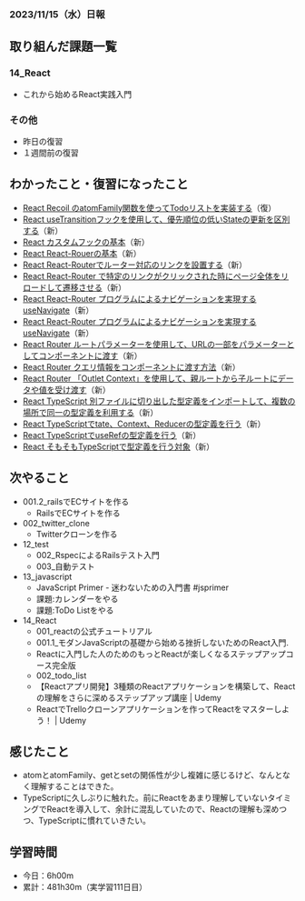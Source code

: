 ### 2023/11/15（水）日報
## 取り組んだ課題一覧

<!-- ### 11_Ruby_on_Rails
  - 001.2_railsでECサイトを作る
    - RailsでECサイトを作る 
      - プロモーションコード機能　確認待ち -> LGTM! -->
<!-- ### 13_Javascript
  - JavaScript Primer - 迷わないための入門書 #jsprimer
    - 第27章 ~ 第32章　完了 -->
### 14_React
  - これから始めるReact実践入門

### その他
<!-- - ブログ執筆
  - [Rails 「Action Mailer × Gmail × Heroku」でメール送信機能を実装する](https://tatsuki-ju.hatenablog.com/entry/2023/11/06/122248) -->
<!-- - 模写コーディング
  - [作って学ぶコーディング学習サイト](https://code-step.com/)
    - [【入門編】recipemenu](https://github.com/imahoritatsuki/copyingCoding/tree/main/introductory-recipemenu/output) -->
<!-- - 関連書籍
  - [Good Code, Bad Code ～持続可能な開発のためのソフトウェアエンジニア的思考](https://amzn.asia/d/7NzMcZp) -->
<!-- - 関連記事・動画
  - [初心者プログラマが犯しがちな過ち25選](https://qiita.com/rana_kualu/items/379eefb3a40c6b44cb92) -->
- 昨日の復習
- １週間前の復習

## わかったこと・復習になったこと
  - [React Recoil のatomFamily関数を使ってTodoリストを実装する](https://www.notion.so/React-Recoil-atomFamily-Todo-6c8b8494668841a88886eff7b1c969c4?pvs=4)（復）
  - [React useTransitionフックを使用して、優先順位の低いStateの更新を区別する](https://www.notion.so/React-useTransition-State-a67336eef74249e4af8493d3f29a3fa3?pvs=4)（新）
  - [React カスタムフックの基本](https://www.notion.so/React-6c02ed9a51fe483992f6f0fea079e57d?pvs=4)（新）
  - [React React-Rouerの基本](https://www.notion.so/React-React-Rouer-62d440f1ee2c4863ac5c0e92b2fe3047?pvs=4)（新）
  - [React React-Routerでルーター対応のリンクを設置する](https://www.notion.so/React-React-Router-e6ec02243b0347de867319be1e72879c?pvs=4)（新）
  - [React React-Router で特定のリンクがクリックされた時にページ全体をリロードして遷移させる](https://www.notion.so/React-React-Router-3014f28570db493890c922dceb7c721b?pvs=4)（新）
  - [React React-Router プログラムによるナビゲーションを実現するuseNavigate](https://www.notion.so/React-React-Router-useNavigate-9237eb2c0ca04de89da01fdae4caabca?pvs=4)（新）
  - [React React-Router プログラムによるナビゲーションを実現するuseNavigate](https://www.notion.so/React-React-Router-useNavigate-9237eb2c0ca04de89da01fdae4caabca?pvs=4)（新）
  - [React Router ルートパラメーターを使用して、URLの一部をパラメーターとしてコンポーネントに渡す](https://www.notion.so/React-Router-URL-85023f007460459f922ff68d860b266d?pvs=4)（新）
  - [React Router クエリ情報をコンポーネントに渡す方法](https://www.notion.so/React-Router-d863a3ffa5604a68b551b0a3e37ee336?pvs=4)（新）
  - [React Router 「Outlet Context」を使用して、親ルートから子ルートにデータや値を受け渡す](https://www.notion.so/React-Router-Outlet-Context-512e0b1446ac49fb982e21befd511758?pvs=4)（新）
  - [React TypeScript 別ファイルに切り出した型定義をインポートして、複数の場所で同一の型定義を利用する](https://www.notion.so/React-TypeScript-623ba01f170f456eac39e10115cc7354?pvs=4)（新）
  - [React TypeScriptでtate、Context、Reducerの型定義を行う](https://www.notion.so/React-TypeScript-tate-Context-Reducer-74899d073a694758930c5da16dfbd34c?pvs=4)（新）
  - [React TypeScriptでuseRefの型定義を行う](https://www.notion.so/React-TypeScript-useRef-0f5c6e25ac1047c3a78739009e95ecea?pvs=4)（新）
  - [React そもそもTypeScriptで型定義を行う対象](https://www.notion.so/React-TypeScript-f164e89b23654bd2b3ae1ed303cf9d7f?pvs=4)（新）
  

## 次やること
  - 001.2_railsでECサイトを作る
    - RailsでECサイトを作る
  - 002_twitter_clone
    - Twitterクローンを作る
- 12_test
  - 002_RspecによるRailsテスト入門
  - 003_自動テスト
- 13_javascript
  - JavaScript Primer - 迷わないための入門書 #jsprimer
  - 課題:カレンダーをやる
  - 課題:ToDo Listをやる
- 14_React
  - 001_reactの公式チュートリアル
  - 001.1_モダンJavaScriptの基礎から始める挫折しないためのReact入門.
  - Reactに入門した人のためのもっとReactが楽しくなるステップアップコース完全版
  - 002_todo_list
  - 【Reactアプリ開発】3種類のReactアプリケーションを構築して、Reactの理解をさらに深めるステップアップ講座 | Udemy
  - ReactでTrelloクローンアプリケーションを作ってReactをマスターしよう！ | Udemy

## 感じたこと
- atomとatomFamily、getとsetの関係性が少し複雑に感じるけど、なんとなく理解することはできた。
- TypeScriptに久しぶりに触れた。前にReactをあまり理解していないタイミングでReactを導入して、余計に混乱していたので、Reactの理解も深めつつ、TypeScriptに慣れていきたい。


## 学習時間
- 今日：6h00m
- 累計：481h30m（実学習111日目）

